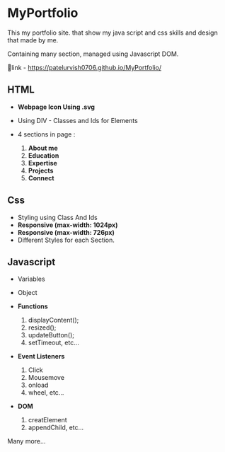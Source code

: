 # MyPortfolio

This my portfolio site. that show my java script and css skills and design that made by me.

Containing many section, managed using Javascript DOM.

🔗link - https://patelurvish0706.github.io/MyPortfolio/

## HTML
* **Webpage Icon Using .svg**

* Using DIV - Classes and Ids for Elements

* 4 sections in page :
    1. **About me** 
    2. **Education**  
    3. **Expertise**  
    4. **Projects** 
    5. **Connect**

## Css
* Styling using Class And Ids
* **Responsive (max-width: 1024px)**
* **Responsive (max-width: 726px)**
* Different Styles for each Section.

## Javascript 
* Variables 
* Object 

* **Functions**
    1. displayContent(); 
    2. resized(); 
    3. updateButton();
    4. setTimeout, etc...

* **Event Listeners** 
    1. Click 
    2. Mousemove 
    3. onload
    4. wheel, etc...

* **DOM**
    1. creatElement
    2. appendChild, etc...

Many more...


